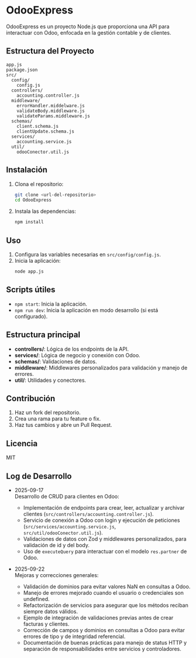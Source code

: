 # OdooExpress

OdooExpress es un proyecto Node.js que proporciona una API para interactuar con Odoo, enfocada en la gestión contable y de clientes.

## Estructura del Proyecto

```
app.js
package.json
src/
  config/
    config.js
  controllers/
    accounting.controller.js
  middleware/
    errorHandler.middelware.js
    validateBody.middleware.js
    validateParams.middleware.js
  schemas/
    client.schema.js
    clientUpdate.schema.js
  services/
    accounting.service.js
  util/
    odooConector.util.js
```

## Instalación

1. Clona el repositorio:
   ```sh
   git clone <url-del-repositorio>
   cd OdooExpress
   ```
2. Instala las dependencias:
   ```sh
   npm install
   ```

## Uso

1. Configura las variables necesarias en `src/config/config.js`.
2. Inicia la aplicación:
   ```sh
   node app.js
   ```

## Scripts útiles
- `npm start`: Inicia la aplicación.
- `npm run dev`: Inicia la aplicación en modo desarrollo (si está configurado).

## Estructura principal
- **controllers/**: Lógica de los endpoints de la API.
- **services/**: Lógica de negocio y conexión con Odoo.
- **schemas/**: Validaciones de datos.
- **middleware/**: Middlewares personalizados para validación y manejo de errores.
- **util/**: Utilidades y conectores.

## Contribución

1. Haz un fork del repositorio.
2. Crea una rama para tu feature o fix.
3. Haz tus cambios y abre un Pull Request.

## Licencia

MIT


## Log de Desarrollo

- 2025-09-17  
  Desarrollo de CRUD para clientes en Odoo:
  - Implementación de endpoints para crear, leer, actualizar y archivar clientes (`src/controllers/accounting.controller.js`).
  - Servicio de conexión a Odoo con login y ejecución de peticiones (`src/services/accounting.service.js`, `src/util/odooConector.util.js`).
  - Validaciones de datos con Zod y middlewares personalizados, para validación de id y del body.
  - Uso de `executeQuery` para interactuar con el modelo `res.partner` de Odoo.

- 2025-09-22  
  Mejoras y correcciones generales:
  - Validación de dominios para evitar valores NaN en consultas a Odoo.
  - Manejo de errores mejorado cuando el usuario o credenciales son undefined.
  - Refactorización de servicios para asegurar que los métodos reciban siempre datos válidos.
  - Ejemplo de integración de validaciones previas antes de crear facturas y clientes.
  - Corrección de campos y dominios en consultas a Odoo para evitar errores de tipo y de integridad referencial.
  - Documentación de buenas prácticas para manejo de status HTTP y separación de responsabilidades entre servicios y controladores.

